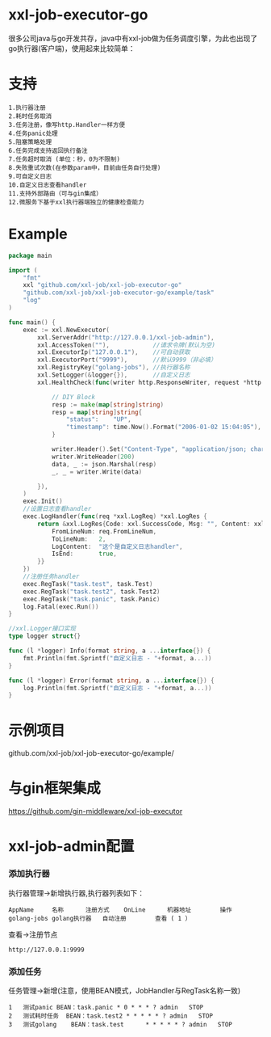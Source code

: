 # xxl-job-executor-go
很多公司java与go开发共存，java中有xxl-job做为任务调度引擎，为此也出现了go执行器(客户端)，使用起来比较简单：
# 支持
```	
1.执行器注册
2.耗时任务取消
3.任务注册，像写http.Handler一样方便
4.任务panic处理
5.阻塞策略处理
6.任务完成支持返回执行备注
7.任务超时取消 (单位：秒，0为不限制)
8.失败重试次数(在参数param中，目前由任务自行处理)
9.可自定义日志
10.自定义日志查看handler
11.支持外部路由（可与gin集成）
12.微服务下基于xxl执行器端独立的健康检查能力
```

# Example
```go
package main

import (
	"fmt"
	xxl "github.com/xxl-job/xxl-job-executor-go"
	"github.com/xxl-job/xxl-job-executor-go/example/task"
	"log"
)

func main() {
	exec := xxl.NewExecutor(
		xxl.ServerAddr("http://127.0.0.1/xxl-job-admin"),
		xxl.AccessToken(""),            //请求令牌(默认为空)
		xxl.ExecutorIp("127.0.0.1"),    //可自动获取
		xxl.ExecutorPort("9999"),       //默认9999（非必填）
		xxl.RegistryKey("golang-jobs"), //执行器名称
		xxl.SetLogger(&logger{}),       //自定义日志
		xxl.HealthCheck(func(writer http.ResponseWriter, request *http.Request) {

			// DIY Block
			resp := make(map[string]string)
			resp = map[string]string{
				"status":    "UP",
				"timestamp": time.Now().Format("2006-01-02 15:04:05"),
			}

			writer.Header().Set("Content-Type", "application/json; charset=utf-8")
			writer.WriteHeader(200)
			data, _ := json.Marshal(resp)
			_, _ = writer.Write(data)

		}),
	)
	exec.Init()
	//设置日志查看handler
	exec.LogHandler(func(req *xxl.LogReq) *xxl.LogRes {
		return &xxl.LogRes{Code: xxl.SuccessCode, Msg: "", Content: xxl.LogResContent{
			FromLineNum: req.FromLineNum,
			ToLineNum:   2,
			LogContent:  "这个是自定义日志handler",
			IsEnd:       true,
		}}
	})
	//注册任务handler
	exec.RegTask("task.test", task.Test)
	exec.RegTask("task.test2", task.Test2)
	exec.RegTask("task.panic", task.Panic)
	log.Fatal(exec.Run())
}

//xxl.Logger接口实现
type logger struct{}

func (l *logger) Info(format string, a ...interface{}) {
	fmt.Println(fmt.Sprintf("自定义日志 - "+format, a...))
}

func (l *logger) Error(format string, a ...interface{}) {
	log.Println(fmt.Sprintf("自定义日志 - "+format, a...))
}
```
# 示例项目
github.com/xxl-job/xxl-job-executor-go/example/
# 与gin框架集成
https://github.com/gin-middleware/xxl-job-executor
# xxl-job-admin配置
### 添加执行器
执行器管理->新增执行器,执行器列表如下：
```
AppName		名称		注册方式	OnLine 		机器地址 		操作
golang-jobs	golang执行器	自动注册 		查看 ( 1 ）   
```
查看->注册节点
```
http://127.0.0.1:9999
```
### 添加任务
任务管理->新增(注意，使用BEAN模式，JobHandler与RegTask名称一致)
```
1	测试panic	BEAN：task.panic	* 0 * * * ?	admin	STOP	
2	测试耗时任务	BEAN：task.test2	* * * * * ?	admin	STOP	
3	测试golang	BEAN：task.test		* * * * * ?	admin	STOP
```

